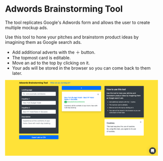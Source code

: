 # Adwords Brainstorming Tool

The tool replicates Google's Adwords form and allows the user to create multiple mockup ads.

Use this tool to hone your pitches and brainstorm product ideas by imagining them as Google search ads.

- Add additional adverts with the ＋ button.
- The topmost card is editable.
- Move an ad to the top by clicking on it.
- Your ads will be stored in the browser so you can come back to them later.

<img src="./screenshot.png" alt="screenshot of app">

